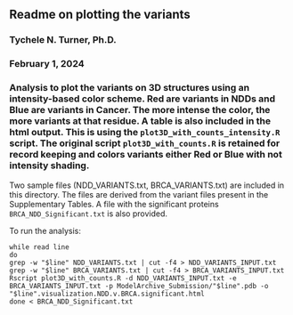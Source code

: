## Readme on plotting the variants
### Tychele N. Turner, Ph.D.
### February 1, 2024

### Analysis to plot the variants on 3D structures using an intensity-based color scheme. Red are variants in NDDs and Blue are variants in Cancer. The more intense the color, the more variants at that residue. A table is also included in the html output. This is using the `plot3D_with_counts_intensity.R` script. The original script `plot3D_with_counts.R` is retained for record keeping and colors variants either Red or Blue with not intensity shading.

Two sample files (NDD_VARIANTS.txt, BRCA_VARIANTS.txt) are included in this directory. The files are derived from the variant files present in the Supplementary Tables. A file with the significant proteins `BRCA_NDD_Significant.txt` is also provided. 

To run the analysis:

```
while read line
do
grep -w "$line" NDD_VARIANTS.txt | cut -f4 > NDD_VARIANTS_INPUT.txt
grep -w "$line" BRCA_VARIANTS.txt | cut -f4 > BRCA_VARIANTS_INPUT.txt
Rscript plot3D_with_counts.R -d NDD_VARIANTS_INPUT.txt -e BRCA_VARIANTS_INPUT.txt -p ModelArchive_Submission/"$line".pdb -o "$line".visualization.NDD.v.BRCA.significant.html
done < BRCA_NDD_Significant.txt
```

